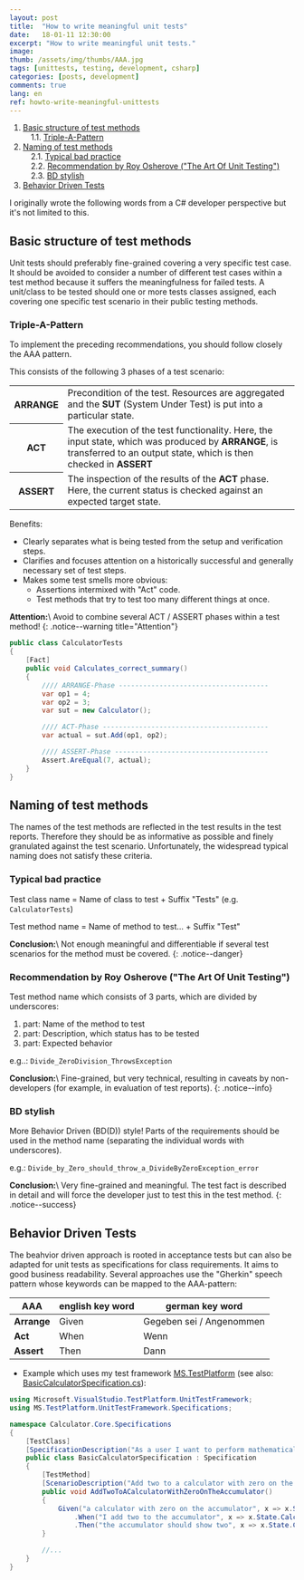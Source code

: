 ```yaml
---
layout: post
title:  "How to write meaningful unit tests"
date:   18-01-11 12:30:00
excerpt: "How to write meaningful unit tests."
image:
thumb: /assets/img/thumbs/AAA.jpg
tags: [unittests, testing, development, csharp]
categories: [posts, development]
comments: true
lang: en
ref: howto-write-meaningful-unittests
---
```



<!-- MDTOC maxdepth:6 firsth1:0 numbering:1 flatten:0 bullets:0 updateOnSave:1 -->

1. [Basic structure of test methods](#basic-structure-of-test-methods)   
&emsp;1.1. [Triple-A-Pattern](#triple-a-pattern)   
2. [Naming of test methods](#naming-of-test-methods)   
&emsp;2.1. [Typical bad practice](#typical-bad-practice)   
&emsp;2.2. [Recommendation by Roy Osherove ("The Art Of Unit Testing")](#recommendation-by-roy-osherove-the-art-of-unit-testing)   
&emsp;2.3. [BD stylish](#bd-stylish)   
3. [Behavior Driven Tests](#behavior-driven-tests)   

<!-- /MDTOC -->

I originally wrote the following words from a C# developer perspective but it's not limited to this.

## Basic structure of test methods

Unit tests should preferably fine-grained covering a very specific test case. It should be avoided to consider a number of different test cases within a test method because it suffers the meaningfulness for failed tests.
A unit/class to be tested should one or more tests classes assigned, each covering one specific test scenario in their public testing methods.

### Triple-A-Pattern

To implement the preceding recommendations, you should follow closely the AAA pattern.

This consists of the following 3 phases of a test scenario:

<table><tbody>
<tr><th><b>ARRANGE</b></th>
<td>Precondition of the test. Resources are aggregated and the <b>SUT</b> (System Under Test) is put into a particular state.</td></tr>
<tr><th><b>ACT</b></th>
<td>The execution of the test functionality. Here, the input state, which was produced by <b>ARRANGE</b>, is transferred to an output state, which is then checked in <b>ASSERT</b></td></tr>
<tr><th><b>ASSERT</b></th>
<td>The inspection of the results of the <b>ACT</b> phase. Here, the current status is checked against an expected target state.</td></tr>
</tbody></table>

Benefits:

- Clearly separates what is being tested from the setup and verification steps.
-  Clarifies and focuses attention on a historically successful and generally necessary set of test steps.
-  Makes some test smells more obvious:
   * Assertions intermixed with "Act" code.
   * Test methods that try to test too many different things at once.

**Attention:**\\
Avoid to combine several ACT / ASSERT phases within a test method!
{: .notice--warning title="Attention"}

```csharp
public class CalculatorTests
{
    [Fact]
    public void Calculates_correct_summary()
    {
        //// ARRANGE-Phase -------------------------------------
        var op1 = 4;
        var op2 = 3;
        var sut = new Calculator();

        //// ACT-Phase -----------------------------------------
        var actual = sut.Add(op1, op2);

        //// ASSERT-Phase --------------------------------------
        Assert.AreEqual(7, actual);
    }
}
```

## Naming of test methods

The names of the test methods are reflected in the test results in the test reports. Therefore they should be as informative as possible and finely granulated against the test scenario. Unfortunately, the widespread typical naming does not satisfy these criteria.

### Typical bad practice

Test class name = Name of class to test + Suffix "Tests"    (e.g. `CalculatorTests`)

Test method name = Name of method to test... + Suffix "Test"

**Conclusion:**\\
Not enough meaningful and differentiable if several test scenarios for the method must be covered.
{: .notice--danger}

### Recommendation by Roy Osherove ("The Art Of Unit Testing")

Test method name which consists of 3 parts, which are divided by underscores:

1. part: Name of the method to test
2. part: Description, which status has to be tested
3. part: Expected behavior

e.g..: `Divide_ZeroDivision_ThrowsException`

**Conclusion:**\\
Fine-grained, but very technical, resulting in caveats by non-developers (for example, in evaluation of test reports).
{: .notice--info}

### BD stylish

More Behavior Driven (BD(D)) style! Parts of the requirements should be used in the method name (separating the individual words with underscores).

e.g.: `Divide_by_Zero_should_throw_a_DivideByZeroException_error`

**Conclusion:**\\
Very fine-grained and meaningful. The test fact is described in detail and will force the developer just to test this in the test method.
{: .notice--success}

## Behavior Driven Tests

The beahvior driven approach is rooted in acceptance tests but can also be adapted for unit tests as specifications for class requirements. It aims to good business readability.
Several approaches use the "Gherkin" speech pattern whose keywords can be mapped to the AAA-pattern:


| AAA         | english key word | german key word          |
|-------------|------------------|--------------------------|
| **Arrange** | Given            | Gegeben sei / Angenommen |
| **Act**     | When             | Wenn                     |
| **Assert**  | Then             | Dann                     |

- Example which uses my test framework [MS.TestPlatform](https://github.com/mcpride/MS.TestPlatform) (see also: [BasicCalculatorSpecification.cs](https://github.com/mcpride/MS.TestPlatform/blob/master/Examples/Calculator.Core/Specifications/BasicCalculatorSpecification.cs)):

```csharp
using Microsoft.VisualStudio.TestPlatform.UnitTestFramework;
using MS.TestPlatform.UnitTestFramework.Specifications;

namespace Calculator.Core.Specifications
{
    [TestClass]
    [SpecificationDescription("As a user I want to perform mathematical calculations so that my head doesn't hurt.")]
    public class BasicCalculatorSpecification : Specification
    {
        [TestMethod]
        [ScenarioDescription("Add two to a calculator with zero on the accumulator.")]
        public void AddTwoToACalculatorWithZeroOnTheAccumulator()
        {
            Given("a calculator with zero on the accumulator", x => x.State.Calculator = new BasicCalculator(0))
                .When("I add two to the accumulator", x => x.State.Calculator.Add(2))
                .Then("the accumulator should show two", x => x.State.Calculator.Accumulator == 2);
        }

        //...
    }
}
```